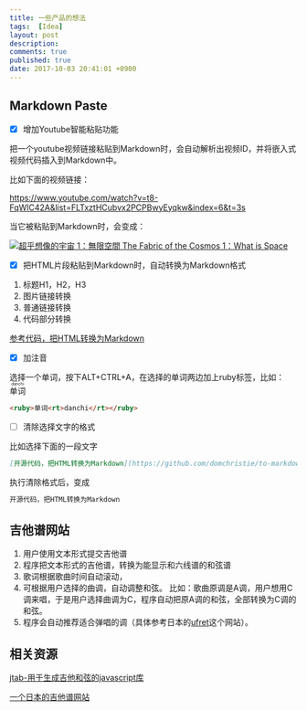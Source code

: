 ```yaml
---
title: 一些产品的想法
tags:  [Idea]
layout: post
description: 
comments: true
published: true
date: 2017-10-03 20:41:01 +0900
---
```


## Markdown Paste

- [X] 增加Youtube智能粘贴功能

把一个youtube视频链接粘贴到Markdown时，会自动解析出视频ID，并将嵌入式视频代码插入到Markdown中。

比如下面的视频链接：

https://www.youtube.com/watch?v=t8-FqWlC42A&list=FLTxztHCubvx2PCPBwyEyqkw&index=6&t=3s

当它被粘贴到Markdown时，会变成：

[![超乎想像的宇宙 1：無限空間 The Fabric of the Cosmos 1：What is Space](https://img.youtube.com/vi/t8-FqWlC42A/0.jpg)](https://www.youtube.com/watch?v=t8-FqWlC42A)

- [X] 把HTML片段粘贴到Markdown时，自动转换为Markdown格式

1. 标题H1，H2，H3
1. 图片链接转换
1. 普通链接转换
1. 代码部分转换

[参考代码，把HTML转换为Markdown](https://github.com/domchristie/to-markdown)

- [X] 加注音

选择一个单词，按下ALT+CTRL+A，在选择的单词两边加上ruby标签，比如：<ruby>单词<rt>danchi</rt></ruby>

```html
<ruby>单词<rt>danchi</rt></ruby>
```

- [ ] 清除选择文字的格式

比如选择下面的一段文字

```markdown
[开源代码，把HTML转换为Markdown](https://github.com/domchristie/to-markdown)
```

执行清除格式后，变成

```txt
开源代码，把HTML转换为Markdown
```

## 吉他谱网站

1. 用户使用文本形式提交吉他谱
1. 程序把文本形式的吉他谱，转换为能显示和六线谱的和弦谱
1. 歌词根据歌曲时间自动滚动，
1. 可根据用户选择的曲调，自动调整和弦。
    比如：歌曲原调是A调，用户想用C调来唱，于是用户选择曲调为C，程序自动把原A调的和弦，全部转换为C调的和弦。
1. 程序会自动推荐适合弹唱的调（具体参考日本的[ufret](http://www.ufret.jp/)这个网站）。

## 相关资源

[jtab-用于生成吉他和弦的javascript库](http://jtab.tardate.com/index.htm#install)

[一个日本的吉他谱网站](http://www.ufret.jp/song.php?data=31353)